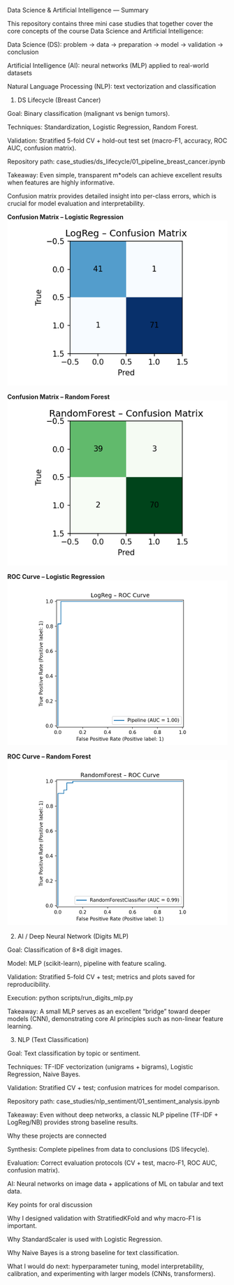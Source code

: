 Data Science & Artificial Intelligence — Summary

This repository contains three mini case studies that together cover the core concepts of the course Data Science and Artificial Intelligence:

Data Science (DS): problem → data → preparation → model → validation → conclusion

Artificial Intelligence (AI): neural networks (MLP) applied to real-world datasets

Natural Language Processing (NLP): text vectorization and classification

1) DS Lifecycle (Breast Cancer)

Goal: Binary classification (malignant vs benign tumors).

Techniques: Standardization, Logistic Regression, Random Forest.

Validation: Stratified 5-fold CV + hold-out test set (macro-F1, accuracy, ROC AUC, confusion matrix).

Repository path: case_studies/ds_lifecycle/01_pipeline_breast_cancer.ipynb

Takeaway: Even simple, transparent m*odels can achieve excellent results when features are highly informative.

Confusion matrix provides detailed insight into per-class errors, which is crucial for model evaluation and interpretability.

**Confusion Matrix – Logistic Regression**  
![Confusion Matrix - Logistic Regression](case_studies/ds_lifecycle/outputs/confusion_logreg.png)

**Confusion Matrix – Random Forest**  
![Confusion Matrix - Random Forest](case_studies/ds_lifecycle/outputs/confusion_rf.png)

**ROC Curve – Logistic Regression**  
![ROC Curve - Logistic Regression](case_studies/ds_lifecycle/outputs/roc_logreg.png)

**ROC Curve – Random Forest**  
![ROC Curve - Random Forest](case_studies/ds_lifecycle/outputs/roc_rf.png)

2) AI / Deep Neural Network (Digits MLP)

Goal: Classification of 8×8 digit images.

Model: MLP (scikit-learn), pipeline with feature scaling.

Validation: Stratified 5-fold CV + test; metrics and plots saved for reproducibility.

Execution: python scripts/run_digits_mlp.py

Takeaway: A small MLP serves as an excellent “bridge” toward deeper models (CNN), demonstrating core AI principles such as non-linear feature learning.

3) NLP (Text Classification)

Goal: Text classification by topic or sentiment.

Techniques: TF-IDF vectorization (unigrams + bigrams), Logistic Regression, Naive Bayes.

Validation: Stratified CV + test; confusion matrices for model comparison.

Repository path: case_studies/nlp_sentiment/01_sentiment_analysis.ipynb

Takeaway: Even without deep networks, a classic NLP pipeline (TF-IDF + LogReg/NB) provides strong baseline results.

Why these projects are connected

Synthesis: Complete pipelines from data to conclusions (DS lifecycle).

Evaluation: Correct evaluation protocols (CV + test, macro-F1, ROC AUC, confusion matrix).

AI: Neural networks on image data + applications of ML on tabular and text data.

Key points for oral discussion

Why I designed validation with StratifiedKFold and why macro-F1 is important.

Why StandardScaler is used with Logistic Regression.

Why Naive Bayes is a strong baseline for text classification.

What I would do next: hyperparameter tuning, model interpretability, calibration, and experimenting with larger models (CNNs, transformers).